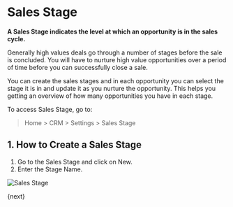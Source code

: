 <!-- add-breadcrumbs -->
# Sales Stage

**A Sales Stage indicates the level at which an opportunity is in the sales cycle.**

Generally high values deals go through a number of stages before the sale is concluded. You will have to nurture high value opportunities over a period of time before you can successfully close a sale.

You can create the sales stages and in each opportunity you can select the stage it is in and update it as you nurture the opportunity. This helps you getting an overview of how many opportunities you have in each stage.

To access Sales Stage, go to:
> Home > CRM > Settings > Sales Stage

## 1. How to Create a Sales Stage

1. Go to the Sales Stage and click on New.
1. Enter the Stage Name.

<img class="screenshot" alt="Sales Stage" src="{{docs_base_url}}/v13/assets/img/crm/sales_stage.png">

{next}
